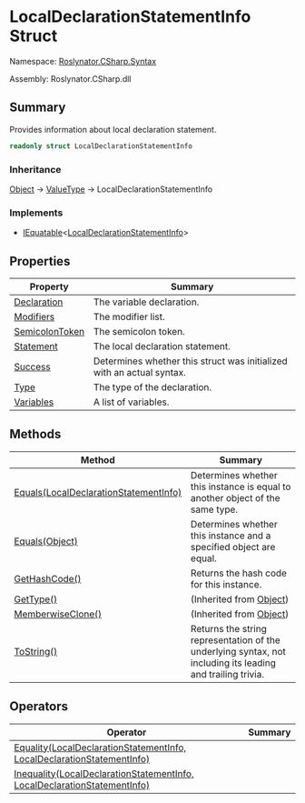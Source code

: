 # LocalDeclarationStatementInfo Struct

Namespace: [Roslynator.CSharp.Syntax](../README.md)

Assembly: Roslynator\.CSharp\.dll

## Summary

Provides information about local declaration statement\.

```csharp
readonly struct LocalDeclarationStatementInfo
```

### Inheritance

[Object](https://docs.microsoft.com/en-us/dotnet/api/system.object) &#x2192; [ValueType](https://docs.microsoft.com/en-us/dotnet/api/system.valuetype) &#x2192; LocalDeclarationStatementInfo

### Implements

* [IEquatable](https://docs.microsoft.com/en-us/dotnet/api/system.iequatable-1)\<[LocalDeclarationStatementInfo](./README.md)>

## Properties

| Property | Summary |
| -------- | ------- |
| [Declaration](Declaration/README.md) | The variable declaration\. |
| [Modifiers](Modifiers/README.md) | The modifier list\. |
| [SemicolonToken](SemicolonToken/README.md) | The semicolon token\. |
| [Statement](Statement/README.md) | The local declaration statement\. |
| [Success](Success/README.md) | Determines whether this struct was initialized with an actual syntax\. |
| [Type](Type/README.md) | The type of the declaration\. |
| [Variables](Variables/README.md) | A list of variables\. |

## Methods

| Method | Summary |
| ------ | ------- |
| [Equals(LocalDeclarationStatementInfo)](Equals/README.md) | Determines whether this instance is equal to another object of the same type\. |
| [Equals(Object)](Equals/README.md) | Determines whether this instance and a specified object are equal\. |
| [GetHashCode()](GetHashCode/README.md) | Returns the hash code for this instance\. |
| [GetType()](https://docs.microsoft.com/en-us/dotnet/api/system.object.gettype) |  \(Inherited from [Object](https://docs.microsoft.com/en-us/dotnet/api/system.object)\) |
| [MemberwiseClone()](https://docs.microsoft.com/en-us/dotnet/api/system.object.memberwiseclone) |  \(Inherited from [Object](https://docs.microsoft.com/en-us/dotnet/api/system.object)\) |
| [ToString()](ToString/README.md) | Returns the string representation of the underlying syntax, not including its leading and trailing trivia\. |

## Operators

| Operator | Summary |
| -------- | ------- |
| [Equality(LocalDeclarationStatementInfo, LocalDeclarationStatementInfo)](op_Equality/README.md) | |
| [Inequality(LocalDeclarationStatementInfo, LocalDeclarationStatementInfo)](op_Inequality/README.md) | |

